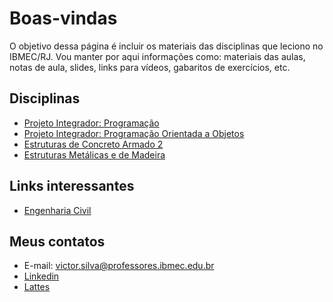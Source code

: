 # Boas-vindas

O objetivo dessa página é incluir os materiais das disciplinas que leciono no IBMEC/RJ. Vou manter por aqui informações como: materiais das aulas, notas de aula, slides, links para vídeos, gabaritos de exercícios, etc.

## Disciplinas

* [Projeto Integrador: Programação](/courses/prog.md)
* [Projeto Integrador: Programação Orientada a Objetos](/courses/progoo.md)
* [Estruturas de Concreto Armado 2](/courses/conc2.md)
* [Estruturas Metálicas e de Madeira](/courses/emm.md)

## Links interessantes

* [Engenharia Civil](/links/engcivil.md)

## Meus contatos

* E-mail: <victor.silva@professores.ibmec.edu.br>
* [Linkedin](https://www.linkedin.com/in/victormachadodasilva/)
* [Lattes](http://lattes.cnpq.br/1584907276781609)
